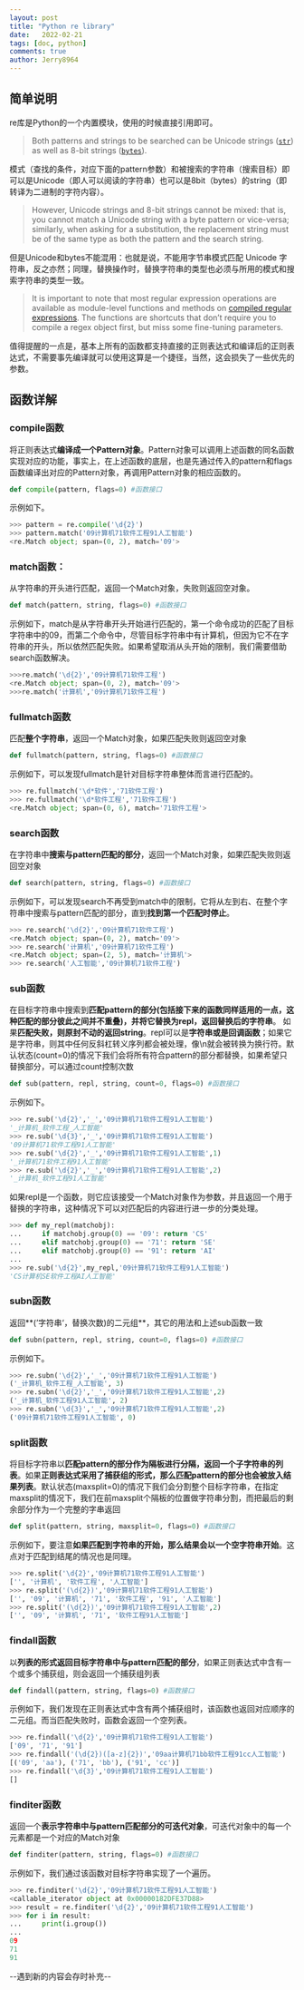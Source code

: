 ```yaml
---
layout: post
title: "Python re library"
date:   2022-02-21
tags: [doc, python]
comments: true
author: Jerry8964
---
```






## 简单说明

re库是Python的一个内置模块，使用的时候直接引用即可。

> Both patterns and strings to be searched can be Unicode strings ([`str`](https://docs.python.org/3/library/stdtypes.html#str)) as well as 8-bit strings ([`bytes`](https://docs.python.org/3/library/stdtypes.html#bytes)).

模式（查找的条件，对应下面的pattern参数）和被搜索的字符串（搜索目标）即可以是Unicode（即人可以阅读的字符串）也可以是8bit（bytes）的string（即转译为二进制的字符内容）。

> However, Unicode strings and 8-bit strings cannot be mixed: that is, you cannot match a Unicode string with a byte pattern or vice-versa; similarly, when asking for a substitution, the replacement string must be of the same type as both the pattern and the search string.

但是Unicode和bytes不能混用：也就是说，不能用字节串模式匹配 Unicode 字符串，反之亦然；同理，替换操作时，替换字符串的类型也必须与所用的模式和搜索字符串的类型一致。



> It is important to note that most regular expression operations are available as module-level functions and methods on [compiled regular expressions](https://docs.python.org/3/library/re.html#re-objects). The functions are shortcuts that don’t require you to compile a regex object first, but miss some fine-tuning parameters.

值得提醒的一点是，基本上所有的函数都支持直接的正则表达式和编译后的正则表达式，不需要事先编译就可以使用这算是一个捷径，当然，这会损失了一些优先的参数。



## 函数详解

### compile函数

将正则表达式**编译成一个Pattern对象**。Pattern对象可以调用上述函数的同名函数实现对应的功能，事实上，在上述函数的底层，也是先通过传入的pattern和flags函数编译出对应的Pattern对象，再调用Pattern对象的相应函数的。

```python
def compile(pattern, flags=0) #函数接口
```

示例如下。

```python
>>> pattern = re.compile('\d{2}')
>>> pattern.match('09计算机71软件工程91人工智能')
<re.Match object; span=(0, 2), match='09'>
```

### match函数：

从字符串的开头进行匹配，返回一个Match对象，失败则返回空对象。

```python
def match(pattern, string, flags=0) #函数接口
```

示例如下，match是从字符串开头开始进行匹配的，第一个命令成功的匹配了目标字符串中的09，而第二个命令中，尽管目标字符串中有计算机，但因为它不在字符串的开头，所以依然匹配失败。如果希望取消从头开始的限制，我们需要借助search函数解决。

```python
>>>re.match('\d{2}','09计算机71软件工程')
<re.Match object; span=(0, 2), match='09'>
>>>re.match('计算机','09计算机71软件工程')
```

### fullmatch函数

匹配**整个字符串**，返回一个Match对象，如果匹配失败则返回空对象

```python
def fullmatch(pattern, string, flags=0) #函数接口
```

示例如下，可以发现fullmatch是针对目标字符串整体而言进行匹配的。

```python
>>> re.fullmatch('\d*软件','71软件工程')
>>> re.fullmatch('\d*软件工程','71软件工程')
<re.Match object; span=(0, 6), match='71软件工程'>
```

### search函数

在字符串中**搜索与pattern匹配的部分**，返回一个Match对象，如果匹配失败则返回空对象

```python
def search(pattern, string, flags=0) #函数接口
```

示例如下，可以发现search不再受到match中的限制，它将从左到右、在整个字符串中搜索与pattern匹配的部分，直到**找到第一个匹配时停止**。

```python
>>> re.search('\d{2}','09计算机71软件工程')
<re.Match object; span=(0, 2), match='09'>
>>> re.search('计算机','09计算机71软件工程')
<re.Match object; span=(2, 5), match='计算机'>
>>> re.search('人工智能','09计算机71软件工程')
```

### sub函数

在目标字符串中搜索到**匹配pattern的部分(包括接下来的函数同样适用的一点，这种匹配的部分彼此之间并不重叠)，并将它替换为repl，返回替换后的字符串**。 如果**匹配失败，则原封不动的返回string**。repl可以是**字符串或是回调函数**；如果它是字符串，则其中任何反斜杠转义序列都会被处理，像\n就会被转换为换行符。默认状态(count=0)的情况下我们会将所有符合pattern的部分都替换，如果希望只替换部分，可以通过count控制次数

```python
def sub(pattern, repl, string, count=0, flags=0) #函数接口
```

示例如下。

```python
>>> re.sub('\d{2}','_','09计算机71软件工程91人工智能')
'_计算机_软件工程_人工智能'
>>> re.sub('\d{3}','_','09计算机71软件工程91人工智能')
'09计算机71软件工程91人工智能'
>>> re.sub('\d{2}','_','09计算机71软件工程91人工智能',1)
'_计算机71软件工程91人工智能'
>>> re.sub('\d{2}','_','09计算机71软件工程91人工智能',2)
'_计算机_软件工程91人工智能'
```

如果repl是一个函数，则它应该接受一个Match对象作为参数，并且返回一个用于替换的字符串，这种情况下可以对匹配后的内容进行进一步的分类处理。

```python
>>> def my_repl(matchobj):
...     if matchobj.group(0) == '09': return 'CS'
...     elif matchobj.group(0) == '71': return 'SE'
...     elif matchobj.group(0) == '91': return 'AI'
...
>>> re.sub('\d{2}',my_repl,'09计算机71软件工程91人工智能')
'CS计算机SE软件工程AI人工智能'
```

### subn函数

返回**(’字符串‘，替换次数)的二元组**，其它的用法和上述sub函数一致

```python
def subn(pattern, repl, string, count=0, flags=0) #函数接口
```

示例如下。

```python
>>> re.subn('\d{2}','_','09计算机71软件工程91人工智能')
('_计算机_软件工程_人工智能', 3)
>>> re.subn('\d{2}','_','09计算机71软件工程91人工智能',2)
('_计算机_软件工程91人工智能', 2)
>>> re.subn('\d{3}','_','09计算机71软件工程91人工智能',2)
('09计算机71软件工程91人工智能', 0)
```

### split函数

将目标字符串以**匹配pattern的部分作为隔板进行分隔，返回一个子字符串的列表**。如果**正则表达式采用了捕获组的形式，那么匹配pattern的部分也会被放入结果列表**。默认状态(maxsplit=0)的情况下我们会分割整个目标字符串，在指定maxsplit的情况下，我们在前maxsplit个隔板的位置做字符串分割，而把最后的剩余部分作为一个完整的字串返回

```python
def split(pattern, string, maxsplit=0, flags=0) #函数接口
```

示例如下，要注意**如果匹配到字符串的开始，那么结果会以一个空字符串开始**。这点对于匹配到结尾的情况也是同理。

```python
>>> re.split('\d{2}','09计算机71软件工程91人工智能')
['', '计算机', '软件工程', '人工智能']
>>> re.split('(\d{2})','09计算机71软件工程91人工智能')
['', '09', '计算机', '71', '软件工程', '91', '人工智能']
>>> re.split('(\d{2})','09计算机71软件工程91人工智能',2)
['', '09', '计算机', '71', '软件工程91人工智能']
```

### findall函数

以**列表的形式返回目标字符串中与pattern匹配的部分**，如果正则表达式中含有一个或多个捕获组，则会返回一个捕获组列表

```python
def findall(pattern, string, flags=0) #函数接口
```

示例如下，我们发现在正则表达式中含有两个捕获组时，该函数也返回对应顺序的二元组。而当匹配失败时，函数会返回一个空列表。

```python
>>> re.findall('\d{2}','09计算机71软件工程91人工智能')
['09', '71', '91']
>>> re.findall('(\d{2})([a-z]{2})','09aa计算机71bb软件工程91cc人工智能')
[('09', 'aa'), ('71', 'bb'), ('91', 'cc')]
>>> re.findall('\d{3}','09计算机71软件工程91人工智能')
[]
```

### finditer函数

返回一个**表示字符串中与pattern匹配部分的可迭代对象**，可迭代对象中的每一个元素都是一个对应的Match对象

```python
def finditer(pattern, string, flags=0) #函数接口
```

示例如下，我们通过该函数对目标字符串实现了一个遍历。

```python
>>> re.finditer('\d{2}','09计算机71软件工程91人工智能')
<callable_iterator object at 0x00000182DFE37D88>
>>> result = re.finditer('\d{2}','09计算机71软件工程91人工智能')
>>> for i in result:
...     print(i.group())
...
09
71
91
```





--遇到新的内容会存时补充--